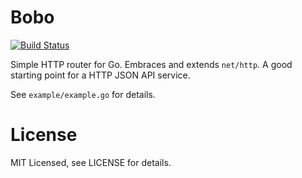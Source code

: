 # Bobo

[![Build Status](https://secure.travis-ci.org/jcoene/bobo.png?branch=master)](http://travis-ci.org/jcoene/bobo)

Simple HTTP router for Go. Embraces and extends `net/http`. A good starting point for a HTTP JSON API service.

See `example/example.go` for details.

# License

MIT Licensed, see LICENSE for details.
